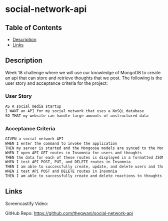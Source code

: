 # social-network-api
## Table of Contents
- [Description](#description)
- [Links](#links)

## Description 
Week 18 challenge where we will use our knowledge of MongoDB to create an api that can store and retrieve thoughts that we post. The following is the user story and acceptance criteria for the project:

### User Story

```md
AS A social media startup
I WANT an API for my social network that uses a NoSQL database
SO THAT my website can handle large amounts of unstructured data
```

### Acceptance Criteria

```md
GIVEN a social network API
WHEN I enter the command to invoke the application
THEN my server is started and the Mongoose models are synced to the MongoDB database
WHEN I open API GET routes in Insomnia for users and thoughts
THEN the data for each of these routes is displayed in a formatted JSON
WHEN I test API POST, PUT, and DELETE routes in Insomnia
THEN I am able to successfully create, update, and delete users and thoughts in my database
WHEN I test API POST and DELETE routes in Insomnia
THEN I am able to successfully create and delete reactions to thoughts and add and remove friends to a user’s friend list
```

## Links
Screencastify Video: 

GitHub Repo: https://github.com/thegwanj/social-network-api
